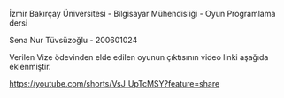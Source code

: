 İzmir Bakırçay Üniversitesi - Bilgisayar Mühendisliği - Oyun Programlama dersi

Sena Nur Tüvsüzoğlu - 200601024

Verilen Vize ödevinden elde edilen oyunun çıktısının video linki aşağıda eklenmiştir.

https://youtube.com/shorts/VsJ_UpTcMSY?feature=share
